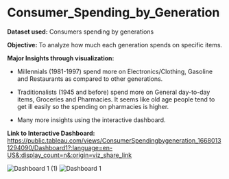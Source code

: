 # Consumer_Spending_by_Generation

**Dataset used:** Consumers spending by generations

**Objective:** To analyze how much each generation spends on specific items.

**Major Insights through visualization:**

  - Millennials (1981-1997) spend more on Electronics/Clothing, Gasoline and Restaurants as compared to other generations. 
  
  - Traditionalists (1945 and before) spend more on General day-to-day items, Groceries and Pharmacies. It seems like old age people tend to get ill easily so the           spending on pharmacies is higher. 
    
  - Many more insights using the interactive dashboard.

**Link to Interactive Dashboard:**
https://public.tableau.com/views/ConsumerSpendingbygeneration_16680131294090/Dashboard1?:language=en-US&:display_count=n&:origin=viz_share_link

![Dashboard 1 (1)](https://user-images.githubusercontent.com/114427519/200897423-d0eff5c9-47ac-484d-9654-1c7ef45801d1.png)
![Dashboard 1](https://user-images.githubusercontent.com/114427519/200896912-fe6a5df8-94aa-431e-b315-623e07714d3e.png)
